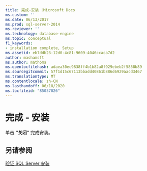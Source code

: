 ```yaml
---
title: 完成-安装 |Microsoft Docs
ms.custom: ''
ms.date: 06/13/2017
ms.prod: sql-server-2014
ms.reviewer: ''
ms.technology: database-engine
ms.topic: conceptual
f1_keywords:
- installation complete, Setup
ms.assetid: eb7ddb23-12d0-4c81-9609-4046ccaca7d2
author: mashamsft
ms.author: mathoma
ms.openlocfilehash: adaea30ec9838ff4b1b82a8f929ebeb2f5858b89
ms.sourcegitcommit: 57f1d15c67113bbadd40861b886d6929aacd3467
ms.translationtype: MT
ms.contentlocale: zh-CN
ms.lasthandoff: 06/18/2020
ms.locfileid: "85037026"
---
```

# <a name="complete---installation"></a>完成 - 安装
  单击 **“关闭”** 完成安装。  
  
## <a name="see-also"></a>另请参阅  
 [验证 SQL Server 安装](../../database-engine/install-windows/validate-a-sql-server-installation.md)  
  
  
